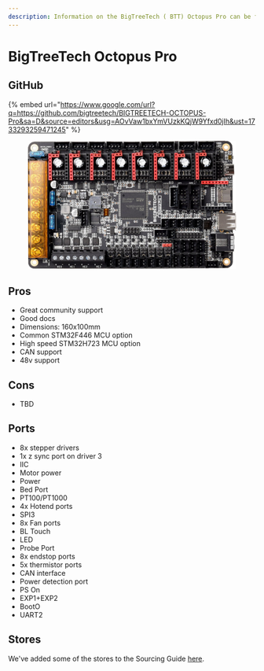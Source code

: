 ```yaml
---
description: Information on the BigTreeTech ( BTT) Octopus Pro can be found on this page.
---
```


# BigTreeTech Octopus Pro

## GitHub

{% embed url="https://www.google.com/url?q=https://github.com/bigtreetech/BIGTREETECH-OCTOPUS-Pro&sa=D&source=editors&usg=AOvVaw1bxYmVUzkKQjW9Yfxd0jIh&ust=1733293259471245" %}

<figure><img src="../../../.gitbook/assets/btt_octopus_pro.png" alt=""><figcaption></figcaption></figure>

## Pros

* Great community support
* Good docs
* Dimensions: 160x100mm
* Common STM32F446 MCU option
* High speed STM32H723 MCU option
* CAN support
* 48v support

## Cons

* TBD

## Ports

* 8x stepper drivers
* 1x z sync port on driver 3
* IIC
* Motor power
* Power
* Bed Port
* PT100/PT1000
* 4x Hotend ports
* SPI3
* 8x Fan ports
* BL Touch
* LED
* Probe Port
* 8x endstop ports
* 5x thermistor ports
* CAN interface
* Power detection port
* PS On
* EXP1+EXP2
* BootO
* UART2

## Stores

We've added some of the stores to the Sourcing Guide [here](bigtreetech-octopus-pro.md).

